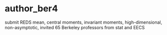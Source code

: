 # author_ber4

submit REDS mean, central moments, invariant moments, high-dimensional, non-asymptotic, invited 65 Berkeley professors from stat and EECS
